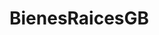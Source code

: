 # BienesRaicesGB
<!-- ReafirmandoConocimientos -->
<!-- Añadiré más comentarios a cada página para tener mejores referencias -->

